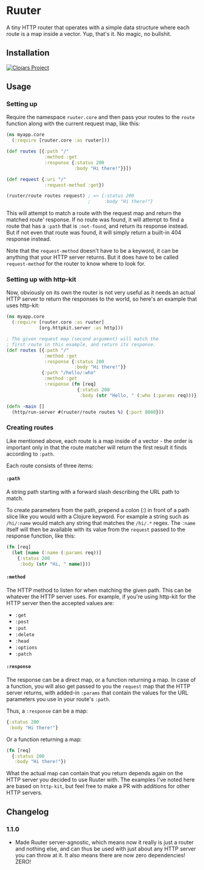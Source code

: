 # Ruuter

A tiny HTTP router that operates with a simple data structure where each route is a map inside a vector. Yup, that's it. No magic, no bullshit. 

## Installation

[![Clojars Project](https://img.shields.io/clojars/v/org.clojars.askonomm/ruuter.svg)](https://clojars.org/org.clojars.askonomm/ruuter)

## Usage

### Setting up

Require the namespace `ruuter.core` and then pass your routes to the `route` function along with the current request map, like this:

```clojure
(ns myapp.core
  (:require [ruuter.core :as ruuter]))

(def routes [{:path "/"
              :method :get
              :response {:status 200
                         :body "Hi there!"}}])

(def request {:uri "/"
              :request-method :get})

(ruuter/route routes request) ; => {:status 200
                              ;     :body "Hi there!"}
```

This will attempt to match a route with the request map and return the matched route' response. If no route was found, it will attempt to find a route that has a `:path` that is `:not-found`, and return its response instead. But if not even that route was found, it will simply return a built-in 404 response instead.

Note that the `request-method` doesn't have to be a keyword, it can be anything that your HTTP server returns. But it does have to be called `request-method` for the router to know where to look for. 

### Setting up with http-kit

Now, obviously on its own the router is not very useful as it needs an actual HTTP server to return the responses to the world, so here's an example that uses http-kit:

```clojure
(ns myapp.core
  (:require [ruuter.core :as ruuter]
            [org.httpkit.server :as http]))

; The given request map (second argument) will match the
; first route in this example, and return its response.
(def routes [{:path "/"
              :method :get
              :response {:status 200
                         :body "Hi there!"}}
             {:path "/hello/:who"
              :method :get
              :response (fn [req]
                          {:status 200
                           :body (str "Hello, " (:who (:params req)))})}])

(defn -main []
  (http/run-server #(ruuter/route routes %) {:port 8080}))
```

### Creating routes

Like mentioned above, each route is a map inside of a vector - the order is important only in that the route matcher will return the first result it finds according to `:path`. 

Each route consists of three items:

#### `:path`

A string path starting with a forward slash describing the URL path to match. 

To create parameters from the path, prepend a colon (:) in front of a path slice like you would with a Clojure keyword. For example a string such as `/hi/:name` would match any string that matches the `/hi/.*` regex. The `:name` itself will then be available with its value from the `request` passed to the response function, like this:

```clojure
(fn [req]
  (let [name (:name (:params req))]
    {:status 200
     :body (str "Hi, " name)}))
```

#### `:method`

The HTTP method to listen for when matching the given path. This can be whatever the HTTP server uses. For example, if you're using http-kit for the HTTP server then the accepted values are:

- `:get`
- `:post`
- `:put`
- `:delete`
- `:head`
- `:options`
- `:patch`

#### `:response`

The response can be a direct map, or a function returning a map. In case of a function, you will also get passed to you the `request` map that the HTTP server returns, with added-in `:params` that contain the values for the URL parameters you use in your route's `:path`.

Thus, a `:response` can be a map:

```clojure
{:status 200
 :body "Hi there!"}
 ```

Or a function returning a map:

```clojure
(fn [req]
  {:status 200
   :body "Hi there!"})
 ```

What the actual map can contain that you return depends again on the HTTP server you decided to use Ruuter with. The examples I've noted here are based on `http-kit`, but feel free to make a PR with additions for other HTTP servers.

## Changelog

### 1.1.0

- Made Ruuter server-agnostic, which means now it really is just a router and nothing else, and can thus be used with just about any HTTP server you can throw at it. It also means there are now zero dependencies! ZERO!